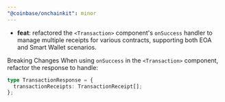 ```yaml
---
"@coinbase/onchainkit": minor
---
```


- **feat**: refactored the `<Transaction>` component's `onSuccess` handler to manage multiple receipts for various contracts, supporting both EOA and Smart Wallet scenarios.

Breaking Changes
When using `onSuccess` in the `<Transaction>` component, refactor the response to handle:

```ts
type TransactionResponse = {
  transactionReceipts: TransactionReceipt[];
};
```